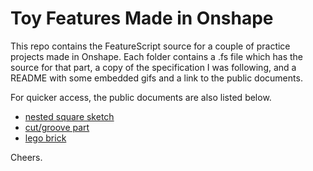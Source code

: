 # Toy Features Made in Onshape

This repo contains the FeatureScript source for a couple of practice projects made in Onshape. Each folder contains a .fs file which has the source for that part, a copy of the specification I was following, and a README with some embedded gifs and a link to the public documents.

For quicker access, the public documents are also listed below.

- [nested square sketch](https://cad.onshape.com/documents/84b1dd9ee707e97fb321d40e/w/e01abc1a6a22ff97190a9158/e/75457cdc86cce7ca44e7586f)
- [cut/groove part](https://cad.onshape.com/documents/e72e91ec21594e2fdf7d7b24/w/1368c2f9a34f6fb30c86b039/e/611f5060c52d8a52c514061c)
- [lego brick](https://cad.onshape.com/documents/5ca78abac7648539ec76926b/w/d64e3d45990fd69c3cbf4752/e/b9ff7ee205406700792d9ed6)

Cheers.
